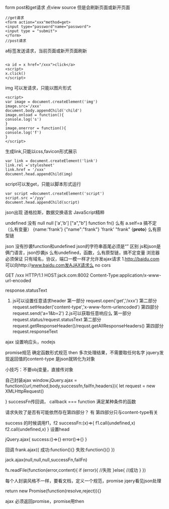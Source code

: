 form post和get请求 点view source 但是会刷新页面或新开页面
```
//get请求
<form action="xxx"method=get>
<input type="password"name="password">
<input type = "submit">
</form>
//post请求
```
a标签发送请求，当前页面或新开页面刷新
```

<a id = x href="/xxx">click</a>
<script>
x.click()
</script>
```
img 可以发请求，只能以图片形式

```
<script>
var image = document.createElement('img')
image.src='/xxx'
document.body.appendChild('child')
image.onload = function(){
console.log('s')
}
image.onerror = function(){
console.log('f')
}
</script>

```
生成link,只能以css,favicon形式展示
```
var link = document.createElement('link')
link.rel ='stylesheet'
link.href = '/xxx'
document.head.appendChild(img)
```
script可以发get，只能以脚本形式运行
```
var script =document.createElement('script')
script.src ='/yyy'
document.head.appendChild(script)

```
json出现
道格拉斯，数据交换语言   JavaScript精粹


undefined        没有
null             null
['a','b']        ["a","b"]
function fn()    么有
a.self=a         搞不定（么有变量）
{name:'frank'}   {"name":"frank"}
'frank'          "frank"
{__proto__}      么有原型链

 
json 没有抄袭function和undefined
json的字符串首尾必须是“”
区别
js和json是俩门语言，json抄袭js
么有undefined，函数，么有原型链，搞不定变量
浏览器必须保证
只有域名，协议，端口一模一样才允许发ajax请求
1.http://baidu.com 可以向http://www.baidu.com发AJAX请求么 no
cors

GET /xxx HTTP/1.1
HOST:jack.com:8002
Content-Type:application/x-www-url-encoded



response.statusText

1. js可以设置任意请求header
第一部分 request.open('get','/xxx')
第二部分 request.setHeader('content-type','x-www-form-urlencoded')
第四部分 request.send('a=1&b=2')
2.js可以获取任意响应么
第一部分 request.status/request.statusText
第二部分 request.getResponseHeader()/requst.getAllResponseHeaders()
第四部分 request.responseText


ajax 设置响应头，nodejs


promise规范
确定函数形式规范
then 多次处理结果，不需要取任何名字
jquery发现返回值的content-type 是json就转化为对象

小技巧：不要obj变量，直接传对象

自己封装ajax
window.jQuery.ajax = function({url,method,body,successfn,failfn,headers}){
  let request = new XMLHttpRequest()
  



}
successFn传回调，
callback === function 满足某种条件的函数

请求失败了是否有可能依然存在第四部分？ 有
第四部分只与content-type有关


success 的时候调用f1，f2
successFn:(x)=>{
f1.call(undefined,x)
f2.call(undefined,x)
}
设置head


jQuery.ajax{
success:()=>{}
error()=>{}
}


回调
frank.ajax({
  成功:function(){}
  失败:function(){}
})

jack.ajax(null,null,null,successFn,failFn)

fs.readFile(function(error,content){
  if (error){
  //失败
}else{
//成功
}
})

每个人封装风格不一样，要看文档，定义一个规范，promise
jqery看见json处理


return new Promise(function(resolve,reject)){}

ajax 必须返回promise，promise用then


